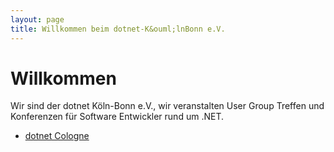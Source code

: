```yaml
---
layout: page
title: Willkommen beim dotnet-K&ouml;lnBonn e.V.
---
```

Willkommen
====

Wir sind der dotnet Köln-Bonn e.V., wir veranstalten User Group Treffen und Konferenzen für Software Entwickler rund um .NET.

* [dotnet Cologne](https://dotnet-cologne.de)


